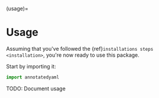 (usage)=

# Usage

Assuming that you've followed the {ref}`installations steps <installation>`, you're now ready to use this package.

Start by importing it:

```python
import annotatedyaml
```

TODO: Document usage

